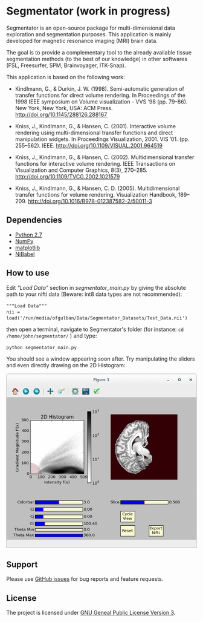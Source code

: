 # Segmentator (work in progress)
Segmentator is an open-source package for multi-dimensional data exploration and segmentation purposes. This application is mainly developed for magnetic resonance imaging (MRI) brain data.

The goal is to provide a complementary tool to the already available tissue segmentation methods (to the best of our knowledge) in other softwares (FSL, Freesurfer, SPM, Brainvoyager, ITK-Snap).

This application is based on the following work:

* Kindlmann, G., & Durkin, J. W. (1998). Semi-automatic generation of transfer functions for direct volume rendering. In Proceedings of the 1998 IEEE symposium on Volume visualization - VVS ’98 (pp. 79–86). New York, New York, USA: ACM Press. http://doi.org/10.1145/288126.288167

* Kniss, J., Kindlmann, G., & Hansen, C. (2001). Interactive volume rendering using multi-dimensional transfer functions and direct manipulation widgets. In Proceedings Visualization, 2001. VIS ’01. (pp. 255–562). IEEE. http://doi.org/10.1109/VISUAL.2001.964519

* Kniss, J., Kindlmann, G., & Hansen, C. (2002). Multidimensional transfer functions for interactive volume rendering. IEEE Transactions on Visualization and Computer Graphics, 8(3), 270–285. http://doi.org/10.1109/TVCG.2002.1021579

* Kniss, J., Kindlmann, G., & Hansen, C. D. (2005). Multidimensional transfer functions for volume rendering. Visualization Handbook, 189–209. http://doi.org/10.1016/B978-012387582-2/50011-3


## Dependencies

- [Python 2.7](https://www.python.org/download/releases/2.7/)
- [NumPy](http://www.numpy.org/)
- [matplotlib](http://matplotlib.org/)
- [NiBabel](http://nipy.org/nibabel/)


## How to use

Edit *"Load Data"* section in *segmentator_main.py* by giving the absolute path to your nifti data (Beware: int8 data types are not recommended):

```
"""Load Data"""
nii = load('/run/media/ofgulban/Data/Segmentator_Datasets/Test_Data.nii')
```

then open a terminal, navigate to Segmentator's folder (for instance: `cd /home/john/segmentator/` ) and type:

```
python segmentator_main.py
```

You should see a window appearing soon after. Try manipulating the sliders and even directly drawing on the 2D Histogram:

![demo](images/animated.gif)


## Support

Please use [GitHub issues](https://github.com/ofgulban/segmentator/issues) for bug reports and feature requests.


## License

The project is licensed under [GNU Geneal Public License Version 3](http://www.gnu.org/licenses/gpl.html).
